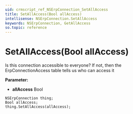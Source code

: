 ```yaml
---
uid: crmscript_ref_NSErpConnection_SetAllAccess
title: SetAllAccess(Bool allAccess)
intellisense: NSErpConnection.SetAllAccess
keywords: NSErpConnection, GetAllAccess
so.topic: reference
---
```


# SetAllAccess(Bool allAccess)

Is this connection accessible to everyone?  If not, then the ErpConnectionAccess table tells us who can access it

**Parameter:** 
 - **allAccess** Bool

```crmscript
NSErpConnection thing;
Bool allAccess;
thing.SetAllAccess(allAccess);
```

